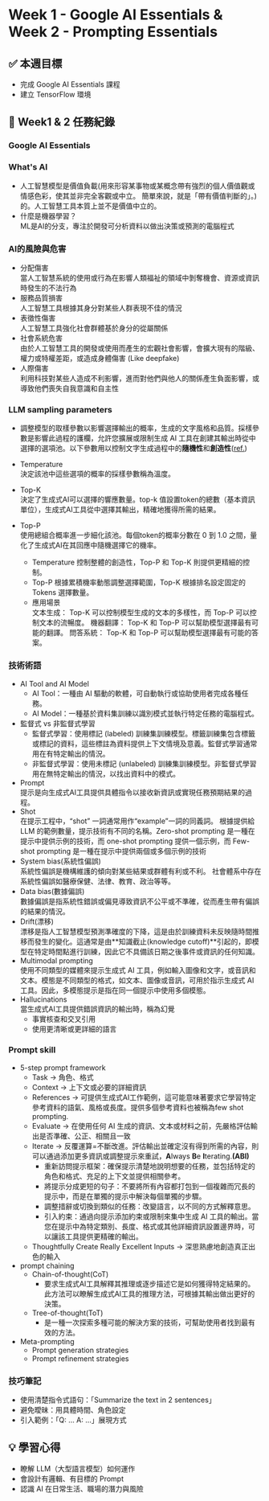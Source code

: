 # Week 1 - Google AI Essentials & Week 2 - Prompting Essentials

## ✅ 本週目標
- 完成 Google AI Essentials 課程
- 建立 TensorFlow 環境

## 📅 Week1 & 2 任務紀錄
### Google AI Essentials

### What's AI
- 人工智慧模型是價值負載(用來形容某事物或某概念帶有強烈的個人價值觀或情感色彩，使其並非完全客觀或中立。 簡單來說，就是「帶有價值判斷的」。)的。人工智慧工具本質上並不是價值中立的。
- 什麼是機器學習？  
ML是AI的分支，專注於開發可分析資料以做出決策或預測的電腦程式

### AI的風險與危害
- 分配傷害  
    當人工智慧系統的使用或行為在影響人類福祉的領域中剝奪機會、資源或資訊時發生的不法行為
- 服務品質損害  
    人工智慧工具根據其身分對某些人群表現不佳的情況
- 表徵性傷害  
    人工智慧工具強化社會群體基於身分的從屬關係
- 社會系統危害  
    由於人工智慧工具的開發或使用而產生的宏觀社會影響，會擴大現有的階級、權力或特權差距，或造成身體傷害 (Like deepfake)
- 人際傷害  
    利用科技對某些人造成不利影響，進而對他們與他人的關係產生負面影響，或導致他們喪失自我意識和自主性

### LLM sampling parameters
- 調整模型的取樣參數以影響選擇輸出的概率，生成的文字風格和品質。採樣參數是影響此過程的護欄，允許您擴展或限制生成 AI 工具在創建其輸出時從中選擇的選項池。以下參數用以控制文字生成過程中的**隨機性**和**創造性**([ref.](https://blog.miniasp.com/post/2024/05/21/LLM-Temperature-Top-P-Nucleus-Sampling-Top-K))
- Temperature  
    決定該池中這些選項的概率的採樣參數稱為溫度。
- Top-K  
    決定了生成式AI可以選擇的響應數量。top-k 值設置token的總數（基本資訊單位），生成式AI工具從中選擇其輸出，精確地獲得所需的結果。
- Top-P  
    使用總組合概率進一步細化該池。每個token的概率分數在 0 到 1.0 之間，量化了生成式AI在其回應中隨機選擇它的機率。

    - Temperature 控制整體的創造性，Top-P 和 Top-K 則提供更精細的控制。
    - Top-P 根據累積機率動態調整選擇範圍，Top-K 根據排名設定固定的 Tokens 選擇數量。
    - 應用場景  
      文本生成： Top-K 可以控制模型生成的文本的多樣性，而 Top-P 可以控制文本的流暢度。
      機器翻譯： Top-K 和 Top-P 可以幫助模型選擇最有可能的翻譯。
      問答系統： Top-K 和 Top-P 可以幫助模型選擇最有可能的答案。

### 技術術語 
- AI Tool and AI Model
    - AI Tool：一種由 AI 驅動的軟體，可自動執行或協助使用者完成各種任務。
    - AI Model：一種基於資料集訓練以識別模式並執行特定任務的電腦程式。
- 監督式 vs 非監督式學習
    - 監督式學習：使用標記 (labeled) 訓練集訓練模型。標籤訓練集包含標籤或標記的資料，這些標註為資料提供上下文情境及意義。監督式學習通常用在有特定輸出的情況。
    - 非監督式學習：使用未標記 (unlabeled) 訓練集訓練模型。非監督式學習用在無特定輸出的情況，以找出資料中的模式。
- Prompt  
    提示是向生成式AI工具提供具體指令以接收新資訊或實現任務預期結果的過程。
- Shot  
    在提示工程中，“shot” 一詞通常用作“example”一詞的同義詞。 根據提供給 LLM 的範例數量，提示技術有不同的名稱。Zero-shot prompting 是一種在提示中提供示例的技術，而 one-shot prompting 提供一個示例，而 Few-shot prompting 是一種在提示中提供兩個或多個示例的技術
- System bias(系統性偏誤)  
    系統性偏誤是機構維護的傾向對某些結果或群體有利或不利。
社會體系中存在系統性偏誤如醫療保健、法律、教育、政治等等。
- Data bias(數據偏誤)  
    數據偏誤是指系統性錯誤或偏見導致資訊不公平或不準確，從而產生帶有偏誤的結果的情況。
- Drift(漂移)  
    漂移是指人工智慧模型預測準確度的下降，這是由於訓練資料未反映隨時間推移而發生的變化。這通常是由**知識截止(knowledge cutoff)**引起的，即模型在特定時間點進行訓練，因此它不具備該日期之後事件或資訊的任何知識。 
- Multimodal prompting  
    使用不同類型的媒體來提示生成式 AI 工具，例如輸入圖像和文字，或音訊和文本。模態是不同類型的格式，如文本、圖像或音訊，可用於指示生成式 AI 工具。因此，多模態提示是指在同一個提示中使用多個模態。
- Hallucinations  
    當生成式AI工具提供錯誤資訊的輸出時，稱為幻覺
    - 事實核查和交叉引用
    - 使用更清晰或更詳細的語言

### Prompt skill
- 5-step prompt framework
    - Task        -> 角色、格式
    - Context     -> 上下文或必要的詳細資訊
    - References  -> 可提供生成式AI工作範例，這可能意味著要求它學習特定參考資料的語氣、風格或長度。提供多個參考資料也被稱為few shot prompting.
    - Evaluate    -> 在使用任何 AI 生成的資訊、文本或材料之前，先嚴格評估輸出是否準確、公正、相關且一致
    - Iterate     -> 反覆運算=不斷改進。評估輸出並確定沒有得到所需的內容，則可以通過添加更多資訊或調整提示來重試，**A**lways **B**e **I**terating.**(ABI)**
        - 重新訪問提示框架：確保提示清楚地說明想要的任務，並包括特定的角色和格式、充足的上下文並提供相關參考。
        - 將提示分成更短的句子：不要將所有內容都打包到一個複雜而冗長的提示中，而是在單獨的提示中解決每個單獨的步驟。
        - 調整措辭或切換到類似的任務：改變語言，以不同的方式解釋意思。
        - 引入約束：通過向提示添加約束或限制來集中生成 AI 工具的輸出。當您在提示中為特定類別、長度、格式或其他詳細資訊設置邊界時，可以讓該工具提供更精確的輸出。
    - Thoughtfully Create Really Excellent Inputs -> 深思熟慮地創造真正出色的輸入
- prompt chaining
    - Chain-of-thought(CoT)
        - 要求生成式AI工具解釋其推理或逐步描述它是如何獲得特定結果的。此方法可以瞭解生成式AI工具的推理方法，可根據其輸出做出更好的決策。
    - Tree-of-thought(ToT)
        - 是一種一次探索多種可能的解決方案的技術，可幫助使用者找到最有效的方法。
- Meta-prompting
    - Prompt generation strategies
    - Prompt refinement strategies

### 技巧筆記
- 使用清楚指令式語句：「Summarize the text in 2 sentences」  
- 避免曖昧：用具體時間、角色設定  
- 引入範例：「Q: ... A: ...」展現方式

## 💡 學習心得
- 瞭解 LLM（大型語言模型）如何運作
- 會設計有邏輯、有目標的 Prompt
- 認識 AI 在日常生活、職場的潛力與風險
